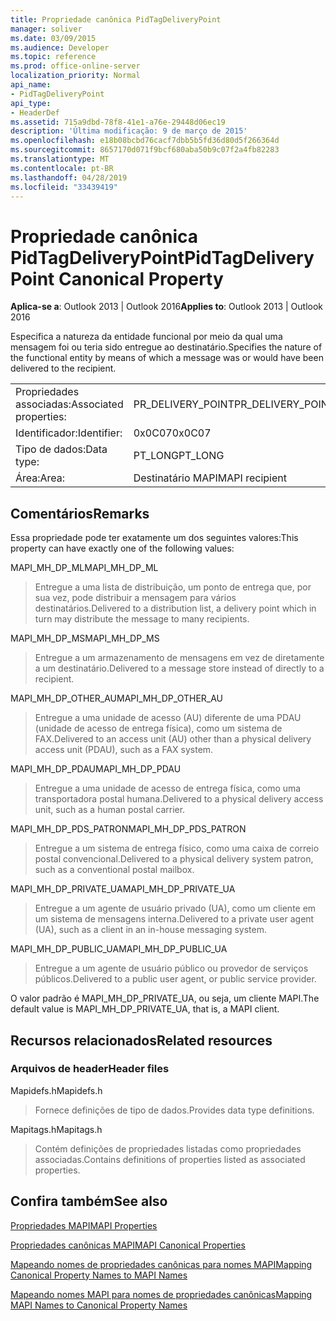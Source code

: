 ```yaml
---
title: Propriedade canônica PidTagDeliveryPoint
manager: soliver
ms.date: 03/09/2015
ms.audience: Developer
ms.topic: reference
ms.prod: office-online-server
localization_priority: Normal
api_name:
- PidTagDeliveryPoint
api_type:
- HeaderDef
ms.assetid: 715a9dbd-78f8-41e1-a76e-29448d06ec19
description: 'Última modificação: 9 de março de 2015'
ms.openlocfilehash: e18b08bcbd76cacf7dbb5b5fd36d80d5f266364d
ms.sourcegitcommit: 8657170d071f9bcf680aba50b9c07f2a4fb82283
ms.translationtype: MT
ms.contentlocale: pt-BR
ms.lasthandoff: 04/28/2019
ms.locfileid: "33439419"
---
```

# <a name="pidtagdeliverypoint-canonical-property"></a><span data-ttu-id="d6f88-103">Propriedade canônica PidTagDeliveryPoint</span><span class="sxs-lookup"><span data-stu-id="d6f88-103">PidTagDeliveryPoint Canonical Property</span></span>

  
  
<span data-ttu-id="d6f88-104">**Aplica-se a**: Outlook 2013 | Outlook 2016</span><span class="sxs-lookup"><span data-stu-id="d6f88-104">**Applies to**: Outlook 2013 | Outlook 2016</span></span> 
  
<span data-ttu-id="d6f88-105">Especifica a natureza da entidade funcional por meio da qual uma mensagem foi ou teria sido entregue ao destinatário.</span><span class="sxs-lookup"><span data-stu-id="d6f88-105">Specifies the nature of the functional entity by means of which a message was or would have been delivered to the recipient.</span></span> 
  
|||
|:-----|:-----|
|<span data-ttu-id="d6f88-106">Propriedades associadas:</span><span class="sxs-lookup"><span data-stu-id="d6f88-106">Associated properties:</span></span>  <br/> |<span data-ttu-id="d6f88-107">PR_DELIVERY_POINT</span><span class="sxs-lookup"><span data-stu-id="d6f88-107">PR_DELIVERY_POINT</span></span>  <br/> |
|<span data-ttu-id="d6f88-108">Identificador:</span><span class="sxs-lookup"><span data-stu-id="d6f88-108">Identifier:</span></span>  <br/> |<span data-ttu-id="d6f88-109">0x0C07</span><span class="sxs-lookup"><span data-stu-id="d6f88-109">0x0C07</span></span>  <br/> |
|<span data-ttu-id="d6f88-110">Tipo de dados:</span><span class="sxs-lookup"><span data-stu-id="d6f88-110">Data type:</span></span>  <br/> |<span data-ttu-id="d6f88-111">PT_LONG</span><span class="sxs-lookup"><span data-stu-id="d6f88-111">PT_LONG</span></span>  <br/> |
|<span data-ttu-id="d6f88-112">Área:</span><span class="sxs-lookup"><span data-stu-id="d6f88-112">Area:</span></span>  <br/> |<span data-ttu-id="d6f88-113">Destinatário MAPI</span><span class="sxs-lookup"><span data-stu-id="d6f88-113">MAPI recipient</span></span>  <br/> |
   
## <a name="remarks"></a><span data-ttu-id="d6f88-114">Comentários</span><span class="sxs-lookup"><span data-stu-id="d6f88-114">Remarks</span></span>

<span data-ttu-id="d6f88-115">Essa propriedade pode ter exatamente um dos seguintes valores:</span><span class="sxs-lookup"><span data-stu-id="d6f88-115">This property can have exactly one of the following values:</span></span> 
  
<span data-ttu-id="d6f88-116">MAPI_MH_DP_ML</span><span class="sxs-lookup"><span data-stu-id="d6f88-116">MAPI_MH_DP_ML</span></span> 
  
> <span data-ttu-id="d6f88-117">Entregue a uma lista de distribuição, um ponto de entrega que, por sua vez, pode distribuir a mensagem para vários destinatários.</span><span class="sxs-lookup"><span data-stu-id="d6f88-117">Delivered to a distribution list, a delivery point which in turn may distribute the message to many recipients.</span></span>
    
<span data-ttu-id="d6f88-118">MAPI_MH_DP_MS</span><span class="sxs-lookup"><span data-stu-id="d6f88-118">MAPI_MH_DP_MS</span></span> 
  
> <span data-ttu-id="d6f88-119">Entregue a um armazenamento de mensagens em vez de diretamente a um destinatário.</span><span class="sxs-lookup"><span data-stu-id="d6f88-119">Delivered to a message store instead of directly to a recipient.</span></span>
    
<span data-ttu-id="d6f88-120">MAPI_MH_DP_OTHER_AU</span><span class="sxs-lookup"><span data-stu-id="d6f88-120">MAPI_MH_DP_OTHER_AU</span></span> 
  
> <span data-ttu-id="d6f88-121">Entregue a uma unidade de acesso (AU) diferente de uma PDAU (unidade de acesso de entrega física), como um sistema de FAX.</span><span class="sxs-lookup"><span data-stu-id="d6f88-121">Delivered to an access unit (AU) other than a physical delivery access unit (PDAU), such as a FAX system.</span></span>
    
<span data-ttu-id="d6f88-122">MAPI_MH_DP_PDAU</span><span class="sxs-lookup"><span data-stu-id="d6f88-122">MAPI_MH_DP_PDAU</span></span> 
  
> <span data-ttu-id="d6f88-123">Entregue a uma unidade de acesso de entrega física, como uma transportadora postal humana.</span><span class="sxs-lookup"><span data-stu-id="d6f88-123">Delivered to a physical delivery access unit, such as a human postal carrier.</span></span>
    
<span data-ttu-id="d6f88-124">MAPI_MH_DP_PDS_PATRON</span><span class="sxs-lookup"><span data-stu-id="d6f88-124">MAPI_MH_DP_PDS_PATRON</span></span> 
  
> <span data-ttu-id="d6f88-125">Entregue a um sistema de entrega físico, como uma caixa de correio postal convencional.</span><span class="sxs-lookup"><span data-stu-id="d6f88-125">Delivered to a physical delivery system patron, such as a conventional postal mailbox.</span></span>
    
<span data-ttu-id="d6f88-126">MAPI_MH_DP_PRIVATE_UA</span><span class="sxs-lookup"><span data-stu-id="d6f88-126">MAPI_MH_DP_PRIVATE_UA</span></span> 
  
> <span data-ttu-id="d6f88-127">Entregue a um agente de usuário privado (UA), como um cliente em um sistema de mensagens interna.</span><span class="sxs-lookup"><span data-stu-id="d6f88-127">Delivered to a private user agent (UA), such as a client in an in-house messaging system.</span></span>
    
<span data-ttu-id="d6f88-128">MAPI_MH_DP_PUBLIC_UA</span><span class="sxs-lookup"><span data-stu-id="d6f88-128">MAPI_MH_DP_PUBLIC_UA</span></span> 
  
> <span data-ttu-id="d6f88-129">Entregue a um agente de usuário público ou provedor de serviços públicos.</span><span class="sxs-lookup"><span data-stu-id="d6f88-129">Delivered to a public user agent, or public service provider.</span></span>
    
<span data-ttu-id="d6f88-130">O valor padrão é MAPI_MH_DP_PRIVATE_UA, ou seja, um cliente MAPI.</span><span class="sxs-lookup"><span data-stu-id="d6f88-130">The default value is MAPI_MH_DP_PRIVATE_UA, that is, a MAPI client.</span></span> 
  
## <a name="related-resources"></a><span data-ttu-id="d6f88-131">Recursos relacionados</span><span class="sxs-lookup"><span data-stu-id="d6f88-131">Related resources</span></span>

### <a name="header-files"></a><span data-ttu-id="d6f88-132">Arquivos de header</span><span class="sxs-lookup"><span data-stu-id="d6f88-132">Header files</span></span>

<span data-ttu-id="d6f88-133">Mapidefs.h</span><span class="sxs-lookup"><span data-stu-id="d6f88-133">Mapidefs.h</span></span>
  
> <span data-ttu-id="d6f88-134">Fornece definições de tipo de dados.</span><span class="sxs-lookup"><span data-stu-id="d6f88-134">Provides data type definitions.</span></span>
    
<span data-ttu-id="d6f88-135">Mapitags.h</span><span class="sxs-lookup"><span data-stu-id="d6f88-135">Mapitags.h</span></span>
  
> <span data-ttu-id="d6f88-136">Contém definições de propriedades listadas como propriedades associadas.</span><span class="sxs-lookup"><span data-stu-id="d6f88-136">Contains definitions of properties listed as associated properties.</span></span>
    
## <a name="see-also"></a><span data-ttu-id="d6f88-137">Confira também</span><span class="sxs-lookup"><span data-stu-id="d6f88-137">See also</span></span>



[<span data-ttu-id="d6f88-138">Propriedades MAPI</span><span class="sxs-lookup"><span data-stu-id="d6f88-138">MAPI Properties</span></span>](mapi-properties.md)
  
[<span data-ttu-id="d6f88-139">Propriedades canônicas MAPI</span><span class="sxs-lookup"><span data-stu-id="d6f88-139">MAPI Canonical Properties</span></span>](mapi-canonical-properties.md)
  
[<span data-ttu-id="d6f88-140">Mapeando nomes de propriedades canônicas para nomes MAPI</span><span class="sxs-lookup"><span data-stu-id="d6f88-140">Mapping Canonical Property Names to MAPI Names</span></span>](mapping-canonical-property-names-to-mapi-names.md)
  
[<span data-ttu-id="d6f88-141">Mapeando nomes MAPI para nomes de propriedades canônicas</span><span class="sxs-lookup"><span data-stu-id="d6f88-141">Mapping MAPI Names to Canonical Property Names</span></span>](mapping-mapi-names-to-canonical-property-names.md)

